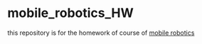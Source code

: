 # mobile_robotics_HW

this repository is for the homework of course of [mobile robotics](https://github.com/UMich-CURLY-teaching/UMich-ROB-530-public)


